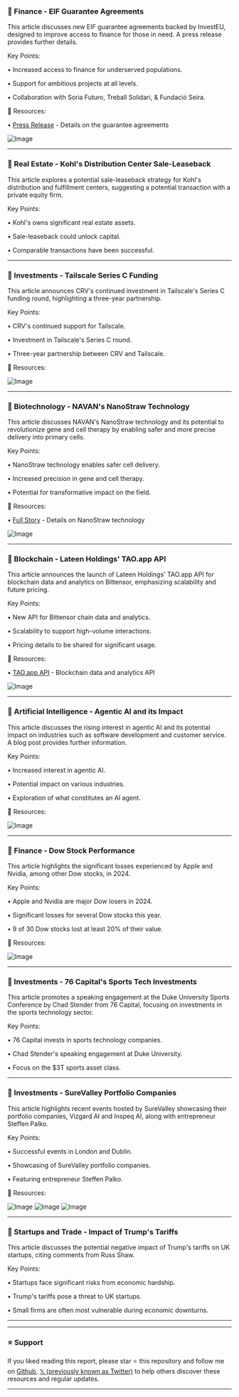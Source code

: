 ### 🤖 Finance - EIF Guarantee Agreements

This article discusses new EIF guarantee agreements backed by InvestEU, designed to improve access to finance for those in need.  A press release provides further details.

Key Points:

• Increased access to finance for underserved populations.

• Support for ambitious projects at all levels.

• Collaboration with Soria Futuro, Treball Solidari, & Fundació Seira.


🔗 Resources:

• [Press Release](http://bit.ly/4i8BmZg) - Details on the guarantee agreements

![Image](https://pbs.twimg.com/media/GoBpommW0AMNV5B?format=jpg&name=small)


---

### 🤖 Real Estate - Kohl's Distribution Center Sale-Leaseback

This article explores a potential sale-leaseback strategy for Kohl's distribution and fulfillment centers, suggesting a potential transaction with a private equity firm.

Key Points:

• Kohl's owns significant real estate assets.

• Sale-leaseback could unlock capital.

• Comparable transactions have been successful.


---

### 🚀 Investments - Tailscale Series C Funding

This article announces CRV's continued investment in Tailscale's Series C funding round, highlighting a three-year partnership.

Key Points:

• CRV's continued support for Tailscale.

• Investment in Tailscale's Series C round.

• Three-year partnership between CRV and Tailscale.


🔗 Resources:

![Image](https://pbs.twimg.com/media/GoAuWvFXwAA7R0K?format=jpg&name=small)


---

### 🤖 Biotechnology - NAVAN's NanoStraw Technology

This article discusses NAVAN's NanoStraw technology and its potential to revolutionize gene and cell therapy by enabling safer and more precise delivery into primary cells.

Key Points:

• NanoStraw technology enables safer cell delivery.

• Increased precision in gene and cell therapy.

• Potential for transformative impact on the field.


🔗 Resources:

• [Full Story](https://hubs.ly/Q03ghbKQ0) - Details on NanoStraw technology

![Image](https://pbs.twimg.com/media/GoBlHXgWYAAN1qW?format=jpg&name=small)


---

### 🤖 Blockchain - Lateen Holdings' TAO.app API

This article announces the launch of Lateen Holdings' TAO.app API for blockchain data and analytics on Bittensor, emphasizing scalability and future pricing.

Key Points:

• New API for Bittensor chain data and analytics.

• Scalability to support high-volume interactions.

• Pricing details to be shared for significant usage.


🔗 Resources:

• [TAO.app API](https://t.co/3486dUDXxE) - Blockchain data and analytics API

![Image](https://pbs.twimg.com/media/GoBpyHAbwAEPlA-?format=jpg&name=small)


---

### 🤖 Artificial Intelligence - Agentic AI and its Impact

This article discusses the rising interest in agentic AI and its potential impact on industries such as software development and customer service.  A blog post provides further information.

Key Points:

• Increased interest in agentic AI.

• Potential impact on various industries.

• Exploration of what constitutes an AI agent.


🔗 Resources:

![Image](https://pbs.twimg.com/media/GoBKURdWwAAJGBt?format=jpg&name=small)


---

### 🤖 Finance - Dow Stock Performance

This article highlights the significant losses experienced by Apple and Nvidia, among other Dow stocks, in 2024.

Key Points:

• Apple and Nvidia are major Dow losers in 2024.

• Significant losses for several Dow stocks this year.

• 9 of 30 Dow stocks lost at least 20% of their value.


🔗 Resources:

![Image](https://pbs.twimg.com/media/GoApwWYXUAAbwSW?format=png&name=small)


---

### 🚀 Investments - 76 Capital's Sports Tech Investments

This article promotes a speaking engagement at the Duke University Sports Conference by Chad Stender from 76 Capital, focusing on investments in the sports technology sector.

Key Points:

• 76 Capital invests in sports technology companies.

• Chad Stender's speaking engagement at Duke University.

• Focus on the $3T sports asset class.


---

### 🚀 Investments - SureValley Portfolio Companies

This article highlights recent events hosted by SureValley showcasing their portfolio companies, Vizgard AI and Inspeq AI, along with entrepreneur Steffen Palko.

Key Points:

• Successful events in London and Dublin.

• Showcasing of SureValley portfolio companies.

• Featuring entrepreneur Steffen Palko.


🔗 Resources:

![Image](https://pbs.twimg.com/media/GoAmGNzX0AA7jo7?format=jpg&name=small)
![Image](https://pbs.twimg.com/media/GoAmGQuWkAA5rOy?format=jpg&name=360x360)
![Image](https://pbs.twimg.com/media/GoAmGNrXQAADGUc?format=jpg&name=360x360)


---

### 🤖  Startups and Trade - Impact of Trump's Tariffs

This article discusses the potential negative impact of Trump's tariffs on UK startups, citing comments from Russ Shaw.

Key Points:

• Startups face significant risks from economic hardship.

• Trump's tariffs pose a threat to UK startups.

• Small firms are often most vulnerable during economic downturns.


---


---

### ⭐️ Support

If you liked reading this report, please star ⭐️ this repository and follow me on [Github](https://github.com/Drix10), [𝕏 (previously known as Twitter)](https://x.com/DRIX_10_) to help others discover these resources and regular updates.

---